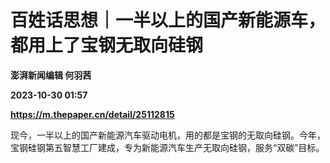 # 百姓话思想｜一半以上的国产新能源车，都用上了宝钢无取向硅钢
**澎湃新闻编辑 何羽茜**

**2023-10-30 01:57**

**https://m.thepaper.cn/detail/25112815**

现今，一半以上的国产新能源汽车驱动电机，用的都是宝钢的无取向硅钢。今年，宝钢硅钢第五智慧工厂建成，专为新能源汽车生产无取向硅钢，服务“双碳”目标。